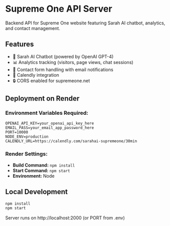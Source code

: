 # Supreme One API Server

Backend API for Supreme One website featuring Sarah AI chatbot, analytics, and contact management.

## Features

- 🤖 Sarah AI Chatbot (powered by OpenAI GPT-4)
- 📊 Analytics tracking (visitors, page views, chat sessions)
- 📧 Contact form handling with email notifications
- 📅 Calendly integration
- 🔒 CORS enabled for supremeone.net

## Deployment on Render

### Environment Variables Required:

```
OPENAI_API_KEY=your_openai_api_key_here
EMAIL_PASS=your_email_app_password_here
PORT=10000
NODE_ENV=production
CALENDLY_URL=https://calendly.com/sarahai-supremeone/30min
```

### Render Settings:

- **Build Command:** `npm install`
- **Start Command:** `npm start`
- **Environment:** Node

## Local Development

```bash
npm install
npm start
```

Server runs on http://localhost:2000 (or PORT from .env)
